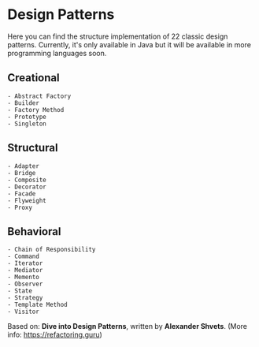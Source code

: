 # Design Patterns

Here you can find the structure implementation of 22 classic design patterns.
Currently, it's only available in Java but it will be available in more programming languages soon.

## Creational

    - Abstract Factory
    - Builder
    - Factory Method
    - Prototype
    - Singleton

## Structural

    - Adapter
    - Bridge
    - Composite
    - Decorator
    - Facade
    - Flyweight
    - Proxy

## Behavioral

    - Chain of Responsibility
    - Command
    - Iterator
    - Mediator
    - Memento
    - Observer
    - State
    - Strategy
    - Template Method
    - Visitor

    
Based on: **Dive into Design Patterns**, written by **Alexander Shvets**. (More info: https://refactoring.guru)
